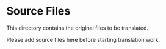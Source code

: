 # Source Files

This directory contains the original files to be translated.

Please add source files here before starting translation work.